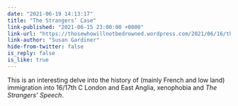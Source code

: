 ```yaml
---
date: "2021-06-19 14:13:17"
title: "The Strangers’ Case"
link-published: "2021-06-15 23:00:00 +0000"
link-url: "https://thosewhowillnotbedrowned.wordpress.com/2021/06/16/the-strangers-case/"
link-author: "Susan Gardiner"
hide-from-twitter: false
is_reply: false
is_like: true
---
```


This is an interesting delve into the history of (mainly French and low land) immigration into 16/17th C London and East Anglia, xenophobia and _The Strangers’ Speech_.
